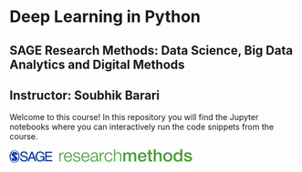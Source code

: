 # Deep Learning in Python
## SAGE Research Methods: Data Science, Big Data Analytics and Digital Methods
## Instructor: Soubhik Barari

Welcome to this course! In this repository you will find the Jupyter notebooks where you can interactively run the code snippets from the course.

![](SRM.jpg)

